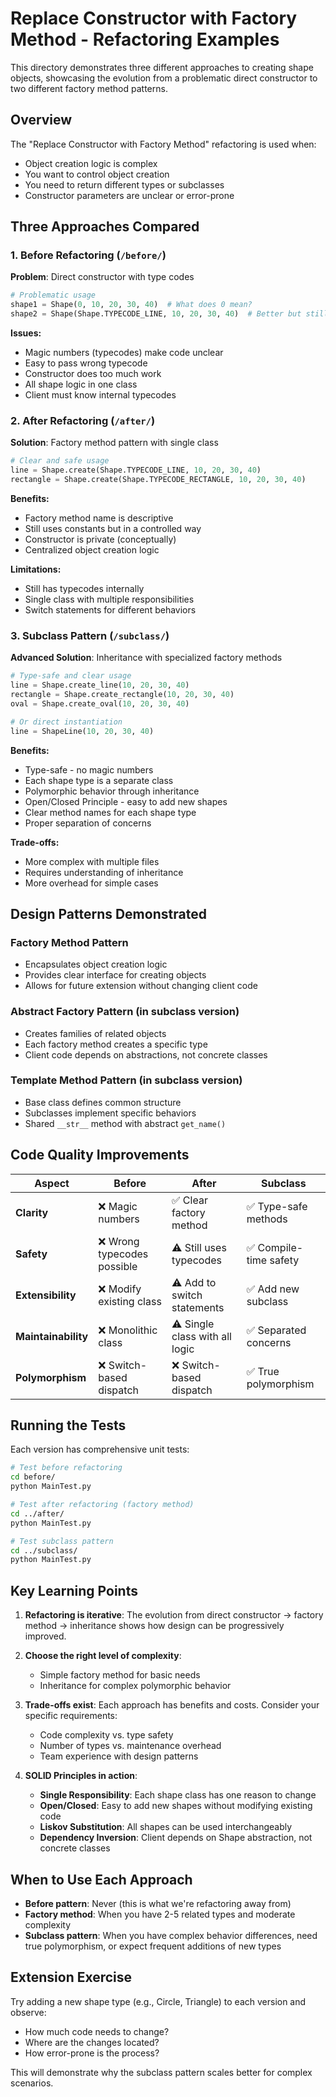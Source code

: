 # Replace Constructor with Factory Method - Refactoring Examples

This directory demonstrates three different approaches to creating shape objects, showcasing the evolution from a problematic direct constructor to two different factory method patterns.

## Overview

The "Replace Constructor with Factory Method" refactoring is used when:
- Object creation logic is complex
- You want to control object creation
- You need to return different types or subclasses
- Constructor parameters are unclear or error-prone

## Three Approaches Compared

### 1. Before Refactoring (`/before/`)
**Problem**: Direct constructor with type codes

```python
# Problematic usage
shape1 = Shape(0, 10, 20, 30, 40)  # What does 0 mean?
shape2 = Shape(Shape.TYPECODE_LINE, 10, 20, 30, 40)  # Better but still awkward
```

**Issues:**
- Magic numbers (typecodes) make code unclear
- Easy to pass wrong typecode
- Constructor does too much work
- All shape logic in one class
- Client must know internal typecodes

### 2. After Refactoring (`/after/`)
**Solution**: Factory method pattern with single class

```python
# Clear and safe usage
line = Shape.create(Shape.TYPECODE_LINE, 10, 20, 30, 40)
rectangle = Shape.create(Shape.TYPECODE_RECTANGLE, 10, 20, 30, 40)
```

**Benefits:**
- Factory method name is descriptive
- Still uses constants but in a controlled way
- Constructor is private (conceptually)
- Centralized object creation logic

**Limitations:**
- Still has typecodes internally
- Single class with multiple responsibilities
- Switch statements for different behaviors

### 3. Subclass Pattern (`/subclass/`)
**Advanced Solution**: Inheritance with specialized factory methods

```python
# Type-safe and clear usage
line = Shape.create_line(10, 20, 30, 40)
rectangle = Shape.create_rectangle(10, 20, 30, 40)
oval = Shape.create_oval(10, 20, 30, 40)

# Or direct instantiation
line = ShapeLine(10, 20, 30, 40)
```

**Benefits:**
- Type-safe - no magic numbers
- Each shape type is a separate class
- Polymorphic behavior through inheritance
- Open/Closed Principle - easy to add new shapes
- Clear method names for each shape type
- Proper separation of concerns

**Trade-offs:**
- More complex with multiple files
- Requires understanding of inheritance
- More overhead for simple cases

## Design Patterns Demonstrated

### Factory Method Pattern
- Encapsulates object creation logic
- Provides clear interface for creating objects
- Allows for future extension without changing client code

### Abstract Factory Pattern (in subclass version)
- Creates families of related objects
- Each factory method creates a specific type
- Client code depends on abstractions, not concrete classes

### Template Method Pattern (in subclass version)
- Base class defines common structure
- Subclasses implement specific behaviors
- Shared `__str__` method with abstract `get_name()`

## Code Quality Improvements

| Aspect | Before | After | Subclass |
|--------|--------|--------|----------|
| **Clarity** | ❌ Magic numbers | ✅ Clear factory method | ✅ Type-safe methods |
| **Safety** | ❌ Wrong typecodes possible | ⚠️ Still uses typecodes | ✅ Compile-time safety |
| **Extensibility** | ❌ Modify existing class | ⚠️ Add to switch statements | ✅ Add new subclass |
| **Maintainability** | ❌ Monolithic class | ⚠️ Single class with all logic | ✅ Separated concerns |
| **Polymorphism** | ❌ Switch-based dispatch | ❌ Switch-based dispatch | ✅ True polymorphism |

## Running the Tests

Each version has comprehensive unit tests:

```bash
# Test before refactoring
cd before/
python MainTest.py

# Test after refactoring (factory method)
cd ../after/
python MainTest.py

# Test subclass pattern
cd ../subclass/
python MainTest.py
```

## Key Learning Points

1. **Refactoring is iterative**: The evolution from direct constructor → factory method → inheritance shows how design can be progressively improved.

2. **Choose the right level of complexity**: 
   - Simple factory method for basic needs
   - Inheritance for complex polymorphic behavior

3. **Trade-offs exist**: Each approach has benefits and costs. Consider your specific requirements:
   - Code complexity vs. type safety
   - Number of types vs. maintenance overhead
   - Team experience with design patterns

4. **SOLID Principles in action**:
   - **Single Responsibility**: Each shape class has one reason to change
   - **Open/Closed**: Easy to add new shapes without modifying existing code
   - **Liskov Substitution**: All shapes can be used interchangeably
   - **Dependency Inversion**: Client depends on Shape abstraction, not concrete classes

## When to Use Each Approach

- **Before pattern**: Never (this is what we're refactoring away from)
- **Factory method**: When you have 2-5 related types and moderate complexity
- **Subclass pattern**: When you have complex behavior differences, need true polymorphism, or expect frequent additions of new types

## Extension Exercise

Try adding a new shape type (e.g., Circle, Triangle) to each version and observe:
- How much code needs to change?
- Where are the changes located?
- How error-prone is the process?

This will demonstrate why the subclass pattern scales better for complex scenarios.
